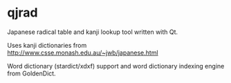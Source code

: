 # qjrad

Japanese radical table and kanji lookup tool written with Qt.

Uses kanji dictionaries from http://www.csse.monash.edu.au/~jwb/japanese.html

Word dictionary (stardict/xdxf) support and word dictionary indexing engine from GoldenDict. 
